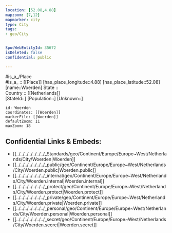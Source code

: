 ```yaml
---
location: [52.08,4.88] 
mapzoom: [7,12] 
mapmarker: city 
type: City
tags:
- geo/City


SpocWebEntityId: 35672
isDeleted: false
confidential: public

---
```

#is_a_/Place  
#is_a_ :: [[Place]] 
[has_place_longitude::4.88] 
[has_place_latitude::52.08] 
[name::Woerden] 
State ::  
Country :: [[Netherlands]]  
[StateId::] 
[Population::] 
[Unknown::] 


```leaflet
id: Woerden
coordinates: [[Woerden]] 
markerFile: [[Woerden]] 
defaultZoom: 11 
maxZoom: 18
```


## Confidential Links & Embeds: 
- [[../../../../../../../_Standards/geo/Continent/Europe/Europe~West/Netherlands/City/Woerden|Woerden]] 
- [[../../../../../../../_public/geo/Continent/Europe/Europe~West/Netherlands/City/Woerden.public|Woerden.public]] 
- [[../../../../../../../_internal/geo/Continent/Europe/Europe~West/Netherlands/City/Woerden.internal|Woerden.internal]] 
- [[../../../../../../../_protect/geo/Continent/Europe/Europe~West/Netherlands/City/Woerden.protect|Woerden.protect]] 
- [[../../../../../../../_private/geo/Continent/Europe/Europe~West/Netherlands/City/Woerden.private|Woerden.private]] 
- [[../../../../../../../_personal/geo/Continent/Europe/Europe~West/Netherlands/City/Woerden.personal|Woerden.personal]] 
- [[../../../../../../../_secret/geo/Continent/Europe/Europe~West/Netherlands/City/Woerden.secret|Woerden.secret]] 
